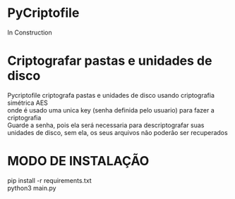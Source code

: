 # PyCriptofile
In Construction
# Criptografar pastas e unidades de disco
Pycriptofile criptografa pastas e unidades de disco usando criptografia simétrica AES<br>
onde é usado uma unica key (senha definida pelo usuario) para fazer a criptografia<br>
Guarde a senha, pois ela será necessaria para descriptografar suas unidades de disco, sem ela, os seus arquivos não poderão ser recuperados

# MODO DE INSTALAÇÃO

pip install -r requirements.txt <br>
python3 main.py
